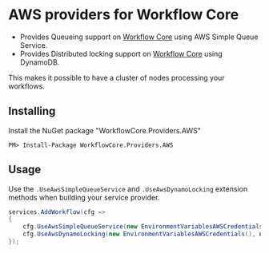 # AWS providers for Workflow Core

* Provides Queueing support  on [Workflow Core](../../README.md) using AWS Simple Queue Service.
* Provides Distributed locking support  on [Workflow Core](../../README.md) using DynamoDB.

This makes it possible to have a cluster of nodes processing your workflows.

## Installing

Install the NuGet package "WorkflowCore.Providers.AWS"

```
PM> Install-Package WorkflowCore.Providers.AWS
```

## Usage

Use the `.UseAwsSimpleQueueService` and `.UseAwsDynamoLocking` extension methods when building your service provider.

```C#
services.AddWorkflow(cfg =>
{
    cfg.UseAwsSimpleQueueService(new EnvironmentVariablesAWSCredentials(), new AmazonSQSConfig() { RegionEndpoint = RegionEndpoint.USWest2 });
    cfg.UseAwsDynamoLocking(new EnvironmentVariablesAWSCredentials(), new AmazonDynamoDBConfig() { RegionEndpoint = RegionEndpoint.USWest2 }, "workflow-core-locks");
});
```